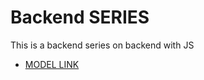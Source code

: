 # Backend SERIES

This is a backend series on backend with JS

- [MODEL LINK](https://app.eraser.io/workspace/YtPqZ1VogxGy1jzIDkzj)
